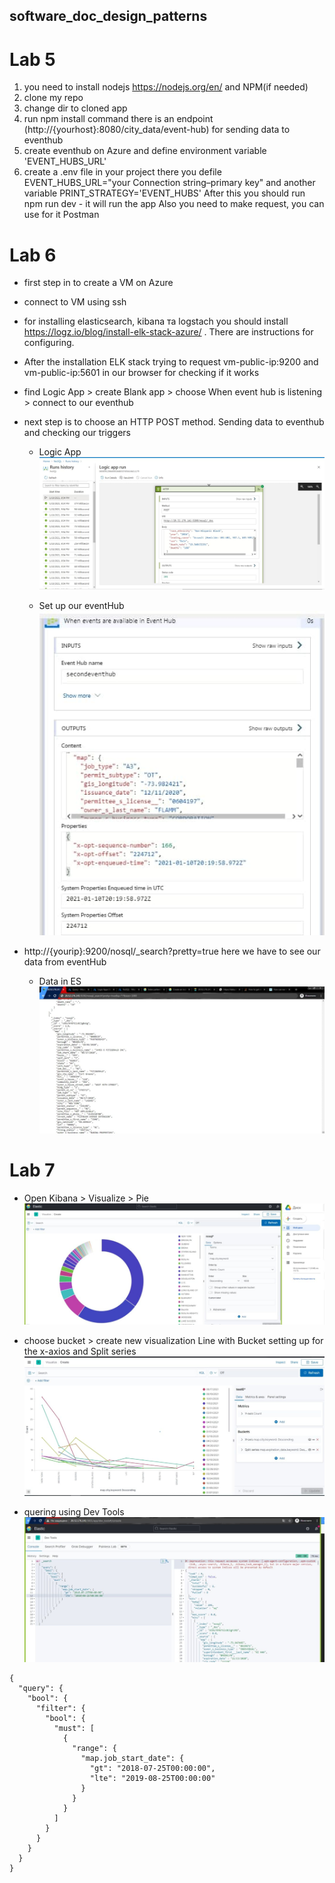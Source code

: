 ## software_doc_design_patterns

# Lab 5
1) you need to install nodejs https://nodejs.org/en/ and NPM(if needed)
2) clone my repo
3) change dir to cloned app
4) run npm install command
there is an endpoint (http://{yourhost}:8080/city_data/event-hub) for sending data to eventhub
5) create eventhub on Azure and define environment variable 'EVENT_HUBS_URL'
6) create a .env file in your project there you defile EVENT_HUBS_URL="your Connection string–primary key" and another variable PRINT_STRATEGY='EVENT_HUBS'
After this you should run npm run dev - it will run the app
Also you need to make request, you can use for it Postman

# Lab 6
- first step in to create a VM on Azure
- connect to VM using ssh
- for installing elasticsearch, kibana та logstach you should install https://logz.io/blog/install-elk-stack-azure/ . There are instructions for configuring.
- After the installation ELK stack trying to request vm-public-ip:9200 and vm-public-ip:5601 in our browser for checking if it works
- find Logic App > create Blank app > choose When event hub is listening > connect to our eventhub  
- next step is to choose an HTTP POST method. Sending data to eventhub and checking our triggers

    - Logic App 
        ![](images/logicApp.jpg)
        
    - Set up our eventHub
        ![](images/eventLogicApp.jpg)
        
- http://{yourip}:9200/nosql/_search?pretty=true here we have to see our data from eventHub
  - Data in ES
      ![](images/elastic.jpg)
      
# Lab 7

- Open Kibana > Visualize > Pie 
        ![](images/pie.jpg)  
        
- choose bucket > create new visualization Line with Bucket setting up for the x-axios and Split series
    ![](images/line.jpg)  
    
- quering using Dev Tools
      ![](images/query.jpg)
      
```GET _search
{
  "query": {
    "bool": {
      "filter": {
        "bool": {
          "must": [
            {
              "range": {
                "map.job_start_date": {
                  "gt": "2018-07-25T00:00:00",
                  "lte": "2019-08-25T00:00:00"
                }
              }
            }
          ]
        }
      }
    }
  }
}


